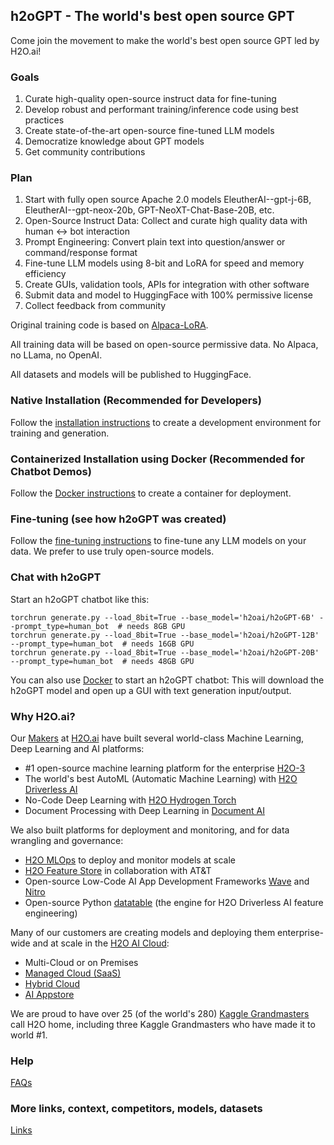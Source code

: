 ## h2oGPT - The world's best open source GPT

Come join the movement to make the world's best open source GPT led by H2O.ai!

### Goals

1. Curate high-quality open-source instruct data for fine-tuning
2. Develop robust and performant training/inference code using best practices
3. Create state-of-the-art open-source fine-tuned LLM models
4. Democratize knowledge about GPT models
5. Get community contributions

### Plan

1. Start with fully open source Apache 2.0 models EleutherAI--gpt-j-6B, EleutherAI--gpt-neox-20b,
   GPT-NeoXT-Chat-Base-20B, etc.
2. Open-Source Instruct Data: Collect and curate high quality data with human <-> bot interaction
3. Prompt Engineering: Convert plain text into question/answer or command/response format
4. Fine-tune LLM models using 8-bit and LoRA for speed and memory efficiency
5. Create GUIs, validation tools, APIs for integration with other software
6. Submit data and model to HuggingFace with 100% permissive license
7. Collect feedback from community


Original training code is based on [Alpaca-LoRA](https://github.com/tloen/alpaca-lora/).

All training data will be based on open-source permissive data. No Alpaca, no LLama, no OpenAI.

All datasets and models will be published to HuggingFace.

### Native Installation (Recommended for Developers)

Follow the [installation instructions](INSTALL.md) to create a development environment for training and generation.

### Containerized Installation using Docker (Recommended for Chatbot Demos)

Follow the [Docker instructions](INSTALL-DOCKER.md) to create a container for deployment.

### Fine-tuning (see how h2oGPT was created)

Follow the [fine-tuning instructions](FINETUNE.md) to fine-tune any LLM models on your data. We prefer to use truly open-source models.

### Chat with h2oGPT

Start an h2oGPT chatbot like this:
```
torchrun generate.py --load_8bit=True --base_model='h2oai/h2oGPT-6B' --prompt_type=human_bot  # needs 8GB GPU
torchrun generate.py --load_8bit=True --base_model='h2oai/h2oGPT-12B' --prompt_type=human_bot  # needs 16GB GPU
torchrun generate.py --load_8bit=True --base_model='h2oai/h2oGPT-20B' --prompt_type=human_bot  # needs 48GB GPU
```
You can also use [Docker](INSTALL-DOCKER.md#containerized-installation-for-inference-on-linux-gpu-servers) to start an h2oGPT chatbot:
This will download the h2oGPT model and open up a GUI with text generation input/output.

### Why H2O.ai?

Our [Makers](https://h2o.ai/company/team/) at [H2O.ai](https://h2o.ai) have built several world-class Machine Learning, Deep Learning and AI platforms:
  - #1 open-source machine learning platform for the enterprise [H2O-3](https://github.com/h2oai/h2o-3)
  - The world's best AutoML (Automatic Machine Learning) with [H2O Driverless AI](https://h2o.ai/platform/ai-cloud/make/h2o-driverless-ai/)
  - No-Code Deep Learning with [H2O Hydrogen Torch](https://h2o.ai/platform/ai-cloud/make/hydrogen-torch/)
  - Document Processing with Deep Learning in [Document AI](https://h2o.ai/platform/ai-cloud/make/document-ai/)

We also built platforms for deployment and monitoring, and for data wrangling and governance:
  - [H2O MLOps](https://h2o.ai/platform/ai-cloud/operate/h2o-mlops/) to deploy and monitor models at scale
  - [H2O Feature Store](https://h2o.ai/platform/ai-cloud/make/feature-store/) in collaboration with AT&T
  - Open-source Low-Code AI App Development Frameworks [Wave](https://wave.h2o.ai/) and [Nitro](https://nitro.h2o.ai/)
  - Open-source Python [datatable](https://github.com/h2oai/datatable/) (the engine for H2O Driverless AI feature engineering)

Many of our customers are creating models and deploying them enterprise-wide and at scale in the [H2O AI Cloud](https://h2o.ai/platform/ai-cloud/):
  - Multi-Cloud or on Premises
  - [Managed Cloud (SaaS)](https://h2o.ai/platform/ai-cloud/managed)
  - [Hybrid Cloud](https://h2o.ai/platform/ai-cloud/hybrid)
  - [AI Appstore](https://docs.h2o.ai/h2o-ai-cloud/)

We are proud to have over 25 (of the world's 280) [Kaggle Grandmasters](https://h2o.ai/company/team/kaggle-grandmasters/) call H2O home, including three Kaggle Grandmasters who have made it to world #1.

### Help

[FAQs](FAQ.md)

### More links, context, competitors, models, datasets

[Links](LINKS.md)

